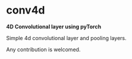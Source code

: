 # conv4d
**4D Convolutional layer using pyTorch**



Simple 4d convolutional layer and pooling layers.



Any contribution is welcomed.
